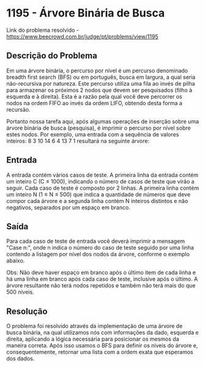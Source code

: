 # 1195 - Árvore Binária de Busca

Link do problema resolvido - https://www.beecrowd.com.br/judge/pt/problems/view/1195

## Descrição do Problema
Em uma árvore binária, o percurso por nível é um percurso denominado breadth first search (BFS) ou em português, busca em largura, a qual seria não-recursiva por natureza. Este percurso utiliza uma fila ao invés de pilha para armazenar os próximos 2 nodos que devem ser pesquisados (filho à esquerda e à direita). Esta é a razão pela qual você deve percorrer os nodos na ordem FIFO ao invés da ordem LIFO, obtendo desta forma a recursão.

Portanto nossa tarefa aqui, após algumas operações de inserção sobre uma árvore binária de busca (pesquisa), é imprimir o percurso por nível sobre estes nodos. Por exemplo, uma entrada com a sequência de valores inteiros: 8 3 10 14 6 4 13 7 1 resultará na seguinte árvore:


## Entrada
A entrada contém vários casos de teste. A primeira linha da entrada contém um inteiro C (C ≤ 1000), indicando o número de casos de teste que virão a seguir. Cada caso de teste é composto por 2 linhas. A primeira linha contém um inteiro N (1 ≤ N ≤ 500) que indica a quantidade de números que deve compor cada árvore e a segunda linha contém N inteiros distintos e não negativos, separados por um espaço em branco.

## Saída
Para cada caso de teste de entrada você deverá imprimir a mensagem "Case n:", onde n indica o número do caso de teste seguido por uma linha contendo a listagem por nível dos nodos da árvore, conforme o exemplo abaixo.

Obs: Não deve haver espaço em branco após o último item de cada linha e há uma linha em branco após cada caso de teste, inclusive após o último. A árvore resultante não terá nodos repetidos e também não terá mais do que 500 níveis.

## Resolução

O problema foi resolvido através da implementação de uma árvore de busca binária, na qual utilizamos nós com informações da dado, esquerda e direita, aplicando a lógica necessária para posicionar os mesmos da maneira correta. Após isso usamos o BFS para definir os níveis do árvore e, consequentemente, retornar uma lista com a ordem exata que esperamos dos dados.
